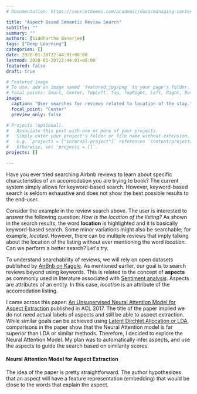 ```yaml
---
# Documentation: https://sourcethemes.com/academic/docs/managing-content/

title: "Aspect Based Semantic Review Search"
subtitle: ""
summary: ""
authors: [Siddhartha Banerjee]
tags: ["Deep Learning"]
categories: []
date: 2020-01-28T22:44:01+08:00
lastmod: 2020-01-28T22:44:01+08:00
featured: false
draft: true

# Featured image
# To use, add an image named `featured.jpg/png` to your page's folder.
# Focal points: Smart, Center, TopLeft, Top, TopRight, Left, Right, BottomLeft, Bottom, BottomRight.
image:
  caption: "User searches for reviews related to location of the stay."
  focal_point: "Center"
  preview_only: false

# Projects (optional).
#   Associate this post with one or more of your projects.
#   Simply enter your project's folder or file name without extension.
#   E.g. `projects = ["internal-project"]` references `content/project/deep-learning/index.md`.
#   Otherwise, set `projects = []`.
projects: []

---
```


Have you ever tried searching Airbnb reviews to learn about specific characteristics of an accomodation you are trying to book? The current system simply allows for keyword-based search. However, keyword-based search is seldom exhaustive and does not show the best possible results to the end-user. 

Consider the example in the review search above. The user is interested to answer the following question: _How is the location of the listing?_ As shown in the search results, the word **location** is highlighted and it is basically keyword-based search. Some minor variations might also be searchable; for example, _located_. However, there can be multiple reviews that imply talking about the location of the listing without ever mentioning the word _location_. Can we perform a better search? Let's try. 

To understand searchability of reviews, we will rely on open datasets published by [AirBnb on Kaggle](https://www.kaggle.com/airbnb/seattle). As mentioned earlier, our goal is to search reviews beyond using keywords. This is related to the concept of **aspects** as commonly used in literature associated with [Sentiment analysis](https://en.wikipedia.org/wiki/Sentiment_analysis). Aspects are attributes of an entity. In this case, _location_ is an attribute of the accomodation listing. 

I came across this paper: [An Unsupervised Neural Attention Model for Aspect Extraction](https://www.aclweb.org/anthology/P17-1036/) published in ACL 2017. The title of the paper implied we do not need actual labels of aspects and still be able to aspect extraction. While similar goals can be achieved using [Latent Dirchlet Allocation or LDA](https://en.wikipedia.org/wiki/Latent_Dirichlet_allocation), comparisons in the paper show that the Neural Attention model is far superior than LDA or similar methods. Therefore, I decided to explore the Neural Attention Model. My plan was to automatically infer aspects, and use the aspects to guide the search based on similarity scores. 

#### Neural Attention Model for Aspect Extraction ####

The idea of the paper is pretty straightforward. The author hypothesizes that an aspect will have a feature representation (embedding) that would be close to the words that explain the aspect.








